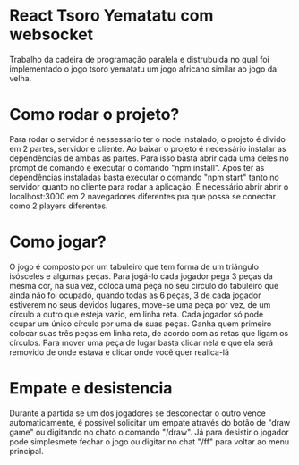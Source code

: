 # React Tsoro Yematatu com websocket
Trabalho da cadeira de programação paralela e distrubuida no qual foi implementado o jogo tsoro yematatu um jogo africano similar ao jogo da velha.

# Como rodar o projeto?
Para rodar o servidor é nessessario ter o node instalado, o projeto é divido em 2 partes, servidor e cliente. Ao baixar o projeto é necessário instalar as dependências de ambas as partes.
Para isso basta abrir cada uma deles no prompt de comando e executar o comando "npm install".
Após ter as dependências instaladas basta executar o comando "npm start" tanto no servidor quanto no cliente para rodar a aplicação.
É necessário abrir abrir o localhost:3000 em 2 navegadores diferentes pra que possa se conectar como 2 players diferentes.


# Como jogar?
O jogo é composto por um tabuleiro que tem forma de um triângulo isósceles e algumas peças.  Para jogá-lo cada jogador pega 3 peças da mesma cor, na sua vez, coloca uma peça no seu círculo do tabuleiro que ainda não foi ocupado, quando todas as 6 peças, 3 de cada jogador estiverem no seus devidos lugares, move-se uma peça por vez, de um círculo a outro que esteja vazio, em linha reta. Cada jogador só pode ocupar um único círculo por uma de suas peças. Ganha quem primeiro colocar suas três peças em linha reta, de acordo com as retas que ligam os círculos.
Para mover uma peça de lugar basta clicar nela e que ela será removido de onde estava e clicar onde você quer realica-lá

# Empate e desistencia 
Durante a partida se um dos jogadores se desconectar o outro vence automaticamente, é possivel solicitar um empate através do botão de "draw game" ou digitando no chato o comando "/draw".
Já para desistir o jogador pode simplesmete fechar o jogo ou digitar no chat "/ff" para voltar ao menu principal.

